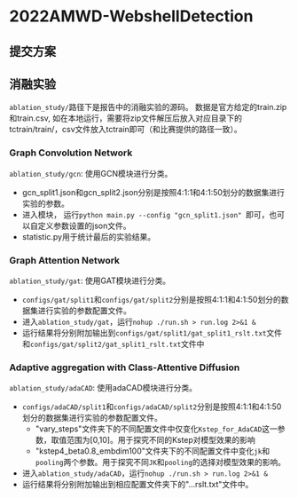 # 2022AMWD-WebshellDetection

## 提交方案


## 消融实验
`ablation_study/`路径下是报告中的消融实验的源码。
数据是官方给定的train.zip和train.csv, 如在本地运行，需要将zip文件解压后放入对应目录下的tctrain/train/，csv文件放入tctrain即可（和比赛提供的路径一致）。

### Graph Convolution Network
`ablation_study/gcn`: 使用GCN模块进行分类。
* gcn_split1.json和gcn_split2.json分别是按照4:1:1和4:1:50划分的数据集进行实验的参数。
* 进入模块， 运行`python main.py --config "gcn_split1.json" `即可，也可以自定义参数设置的json文件。
* statistic.py用于统计最后的实验结果。

### Graph Attention Network
`ablation_study/gat`: 使用GAT模块进行分类。
* `configs/gat/split1`和`configs/gat/split2`分别是按照4:1:1和4:1:50划分的数据集进行实验的参数配置文件。
* 进入`ablation_study/gat`，运行`nohup ./run.sh > run.log 2>&1 &`
* 运行结果将分别附加输出到`configs/gat/split1/gat_split1_rslt.txt`文件和`configs/gat/split2/gat_split1_rslt.txt`文件中

### Adaptive aggregation with Class-Attentive Diffusion
`ablation_study/adaCAD`: 使用adaCAD模块进行分类。
* `configs/adaCAD/split1`和`configs/adaCAD/split2`分别是按照4:1:1和4:1:50划分的数据集进行实验的参数配置文件。
    * "vary_steps"文件夹下的不同配置文件中仅变化`Kstep_for_AdaCAD`这一参数，取值范围为[0,10]。用于探究不同的Kstep对模型效果的影响
    * "kstep4_beta0.8_embdim100"文件夹下的不同配置文件中变化`jk`和`pooling`两个参数。用于探究不同`JK`和`pooling`的选择对模型效果的影响。
* 进入`ablation_study/adaCAD`，运行`nohup ./run.sh > run.log 2>&1 &`
* 运行结果将分别附加输出到相应配置文件夹下的"...rslt.txt"文件中。